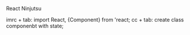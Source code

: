 React Ninjutsu

imrc + tab: import React, {Component} from 'react;
cc + tab: create class componenbt with state;

